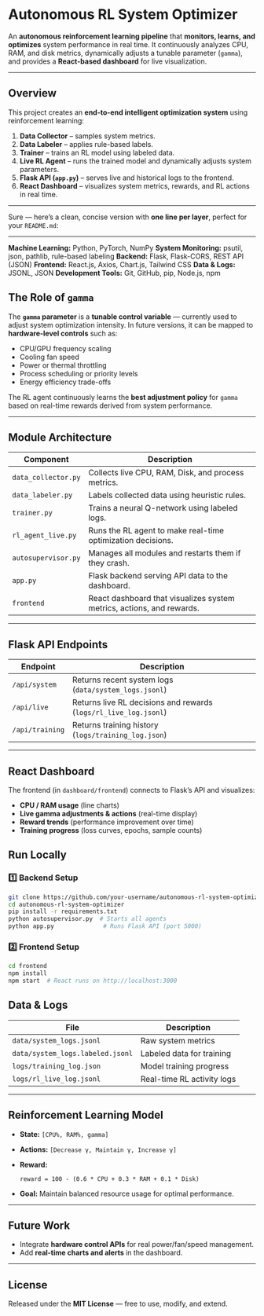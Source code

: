 #  Autonomous RL System Optimizer

An **autonomous reinforcement learning pipeline** that **monitors, learns, and optimizes** system performance in real time.
It continuously analyzes CPU, RAM, and disk metrics, dynamically adjusts a tunable parameter (`gamma`), and provides a **React-based dashboard** for live visualization.

---

##  Overview

This project creates an **end-to-end intelligent optimization system** using reinforcement learning:

1. **Data Collector** – samples system metrics.
2. **Data Labeler** – applies rule-based labels.
3. **Trainer** – trains an RL model using labeled data.
4. **Live RL Agent** – runs the trained model and dynamically adjusts system parameters.
5. **Flask API (`app.py`)** – serves live and historical logs to the frontend.
6. **React Dashboard** – visualizes system metrics, rewards, and RL actions in real time.

---
Sure — here’s a clean, concise version with **one line per layer**, perfect for your `README.md`:

---

**Machine Learning:** Python, PyTorch, NumPy
**System Monitoring:** psutil, json, pathlib, rule-based labeling
**Backend:** Flask, Flask-CORS, REST API (JSON)
**Frontend:** React.js, Axios, Chart.js, Tailwind CSS
**Data & Logs:** JSONL, JSON
**Development Tools:** Git, GitHub, pip, Node.js, npm


## The Role of `gamma`

The **`gamma` parameter** is a **tunable control variable** — currently used to adjust system optimization intensity.
In future versions, it can be mapped to **hardware-level controls** such as:

* CPU/GPU frequency scaling
* Cooling fan speed
* Power or thermal throttling
* Process scheduling or priority levels
* Energy efficiency trade-offs

The RL agent continuously learns the **best adjustment policy** for `gamma` based on real-time rewards derived from system performance.

---

##  Module Architecture

| Component           | Description                                                           |
| ------------------- | --------------------------------------------------------------------- |
| `data_collector.py` | Collects live CPU, RAM, Disk, and process metrics.                    |
| `data_labeler.py`   | Labels collected data using heuristic rules.                          |
| `trainer.py`        | Trains a neural Q-network using labeled logs.                         |
| `rl_agent_live.py`  | Runs the RL agent to make real-time optimization decisions.           |
| `autosupervisor.py` | Manages all modules and restarts them if they crash.                  |
| `app.py`            | Flask backend serving API data to the dashboard.                      |
| `frontend`         | React dashboard that visualizes system metrics, actions, and rewards. |

---

##  Flask API Endpoints

| Endpoint        | Description                                                      |
| --------------- | ---------------------------------------------------------------- |
| `/api/system`   | Returns recent system logs (`data/system_logs.jsonl`)            |
| `/api/live`     | Returns live RL decisions and rewards (`logs/rl_live_log.jsonl`) |
| `/api/training` | Returns training history (`logs/training_log.json`)              |

---

##  React Dashboard

The frontend (in `dashboard/frontend`) connects to Flask’s API and visualizes:

* **CPU / RAM usage** (line charts)
* **Live gamma adjustments & actions** (real-time display)
* **Reward trends** (performance improvement over time)
* **Training progress** (loss curves, epochs, sample counts)


##  Run Locally

### 1️⃣ Backend Setup

```bash
git clone https://github.com/your-username/autonomous-rl-system-optimizer.git
cd autonomous-rl-system-optimizer
pip install -r requirements.txt
python autosupervisor.py  # Starts all agents
python app.py              # Runs Flask API (port 5000)
```

### 2️⃣ Frontend Setup

```bash
cd frontend
npm install
npm start  # React runs on http://localhost:3000
```

## Data & Logs

| File                             | Description                |
| -------------------------------- | -------------------------- |
| `data/system_logs.jsonl`         | Raw system metrics         |
| `data/system_logs.labeled.jsonl` | Labeled data for training  |
| `logs/training_log.json`         | Model training progress    |
| `logs/rl_live_log.jsonl`         | Real-time RL activity logs |

---

##  Reinforcement Learning Model

* **State:** `[CPU%, RAM%, gamma]`
* **Actions:** `[Decrease γ, Maintain γ, Increase γ]`
* **Reward:**

  ```
  reward = 100 - (0.6 * CPU + 0.3 * RAM + 0.1 * Disk)
  ```
* **Goal:** Maintain balanced resource usage for optimal performance.

---

##  Future Work

* Integrate **hardware control APIs** for real power/fan/speed management.
* Add **real-time charts and alerts** in the dashboard.

---

##  License

Released under the **MIT License** — free to use, modify, and extend.

